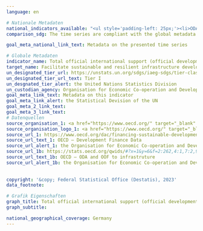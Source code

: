 ```yaml
---
language: en    

# Nationale Metadaten    
national_indicators_available: "<ul style='padding-left: 25px;'><li>ODA and OOF (gross disbursements) to infrastructure</li> <li> ODA (gross disbursements) to infrastructure</li></ul>"    
comparison_sdg: The time series are compliant with the global metadata.    

goal_meta_national_link_text: Metadata on the presented time series    

# Globale Metadaten    
indicator_name: Total official international support (official development assistance plus other official flows) to infrastructure    
target_name: Facilitate sustainable and resilient infrastructure development in developing countries through enhanced financial, technological and technical support to African countries, least developed countries, landlocked developing countries and small island developing States    
un_designated_tier_url: https://unstats.un.org/sdgs/iaeg-sdgs/tier-classification/    
un_designated_tier_url_text: Tier I    
un_desgnated_tier_alert: the United Nations Statistics Division    
un_custodian_agency: Organisation for Economic Co-operation and Development (OECD)    
goal_meta_link_text: Metadata on this indicator    
goal_meta_link_alert: the Statistical Devision of the UN    
goal_meta_2_link_text:     
goal_meta_3_link_text:         
# Datenquellen
source_organisation_1: <a href="https://www.oecd.org/" target="_blank" onclick="return confirm_alert('the Organisation for Economic Co-operation and Development','En');"> Organisation for Economic Co-operation and Development (OECD) </a>
source_organisation_logo_1: <a href="https://www.oecd.org/" target="_blank" onclick="return confirm_alert('the Organisation for Economic Co-operation and Development','En');"><img src="https://g205sdgs.github.io/sdg-indicators/public/OrgImgEn/oecd.png" alt="Logo oecd" style="height:60px; width:148px"/></a>
source_url_1: https://www.oecd.org/dac/financing-sustainable-development/development-finance-data/
source_url_text_1: OECD – Development Finance Data
source_url_alert_1: the Organisation for Economic Co-operation and Development
source_url_1b: https://stats.oecd.org/qwids/#?x=1&y=6&f=2:262,4:1,7:2,9:85,3:260,5:3,8:85&q=2:262+4:1,2+7:2+9:85+3:51,260+5:3+8:85+1:10+6:2010,2011,2012,2013,2014,2015,2016,2017,2018,2019,2020,2021
source_url_text_1b: OECD – ODA and OOF to infrastruture
source_url_alert_1b: the Organisation for Economic Co-operation and Development
    
    
copyright: '&copy; Federal Statistical Office (Destatis), 2023'    
data_footnote:     

# Grafik Eigenschaften    
graph_title: Total official international support (official development assistance plus other official flows) to infrastructure
graph_subtitle:     

national_geographical_coverage: Germany    
---
```


<span></span>